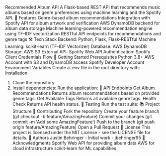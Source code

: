 Recommended Album API
A Flask-based REST API that recommends music albums based on genre preferences using machine learning and the Spotify API.
🎵 Features
Genre-based album recommendations
Integration with Spotify API for album artwork and verification
AWS DynamoDB backend for album data storage
Machine learning-powered recommendation engine using TF-IDF vectorization
RESTful API endpoints for recommendations and genre tags
🛠️ Tech Stack
Backend: Python, Flask, Flask-RESTful
Machine Learning: scikit-learn (TF-IDF Vectorizer)
Database: AWS DynamoDB
Storage: AWS S3
External API: Spotify Web API
Authentication: Spotify Client Credentials Flow
🚀 Getting Started
Prerequisites
Python 3.8+
AWS Account with S3 and DynamoDB access
Spotify Developer Account
Environment Variables
Create a .env file in the root directory with:
Installation
1. Clone the repository:
2. Install dependencies:
Run the application:
📡 API Endpoints
Get Album Recommendations
Returns album recommendations based on provided genre tags.
Get Available Tags
Returns all available genre tags.
Health Check
Returns API health status.
🧪 Testing
Run the test suite:
📚 Project Structure
🤝 Contributing
Fork the repository
Create your feature branch (git checkout -b feature/AmazingFeature)
Commit your changes (git commit -m 'Add some AmazingFeature')
Push to the branch (git push origin feature/AmazingFeature)
Open a Pull Request
📝 License
This project is licensed under the MIT License - see the LICENSE file for details.
👥 Authors
Justin Behringer - Initial work - jbehringer95
🙏 Acknowledgments
Spotify Web API for providing album data
AWS for cloud infrastructure
scikit-learn for ML capabilities

